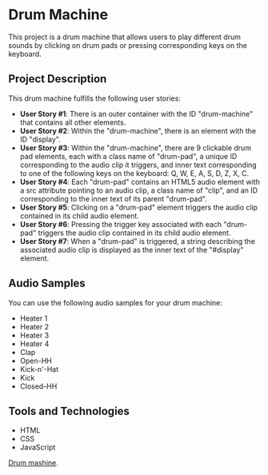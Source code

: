 # Drum Machine

This project is a drum machine that allows users to play different drum sounds by clicking on drum pads or pressing corresponding keys on the keyboard.

## Project Description

This drum machine fulfills the following user stories:

- **User Story #1**: There is an outer container with the ID "drum-machine" that contains all other elements.
- **User Story #2**: Within the "drum-machine", there is an element with the ID "display".
- **User Story #3**: Within the "drum-machine", there are 9 clickable drum pad elements, each with a class name of "drum-pad", a unique ID corresponding to the audio clip it triggers, and inner text corresponding to one of the following keys on the keyboard: Q, W, E, A, S, D, Z, X, C.
- **User Story #4**: Each "drum-pad" contains an HTML5 audio element with a src attribute pointing to an audio clip, a class name of "clip", and an ID corresponding to the inner text of its parent "drum-pad".
- **User Story #5**: Clicking on a "drum-pad" element triggers the audio clip contained in its child audio element.
- **User Story #6**: Pressing the trigger key associated with each "drum-pad" triggers the audio clip contained in its child audio element.
- **User Story #7**: When a "drum-pad" is triggered, a string describing the associated audio clip is displayed as the inner text of the "#display" element.

## Audio Samples

You can use the following audio samples for your drum machine:
- Heater 1
- Heater 2
- Heater 3
- Heater 4
- Clap
- Open-HH
- Kick-n'-Hat
- Kick
- Closed-HH

## Tools and Technologies

- HTML
- CSS
- JavaScript

[Drum mashine](https://chris6six6.github.io/Drum-Machine/).
